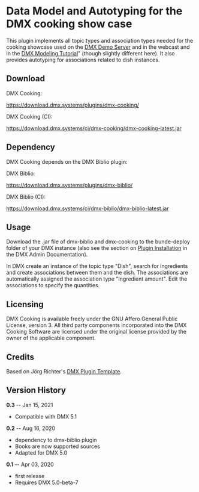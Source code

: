# Data Model and Autotyping for the DMX cooking show case

This plugin implements all topic types and association types needed for the cooking showcase used on the [DMX Demo Server](https://demo.dmx.systems) and in the webcast and in the [DMX Modeling Tutorial](https://vimeo.com/393512831)" (though slightly different here). It also provides autotyping for associations related to dish instances.

## Download

DMX Cooking:

https://download.dmx.systems/plugins/dmx-cooking/

DMX Cooking (CI):

https://download.dmx.systems/ci/dmx-cooking/dmx-cooking-latest.jar

## Dependency

DMX Cooking depends on the DMX Biblio plugin:

DMX Biblio:

https://download.dmx.systems/plugins/dmx-biblio/

DMX Biblio (CI):

https://download.dmx.systems/ci/dmx-biblio/dmx-biblio-latest.jar

## Usage

Download the .jar file of dmx-biblio and dmx-cooking to the bunde-deploy folder of your DMX instance (also see the section on [Plugin Installation](https://dmx.readthedocs.io/en/latest/admin.html#plugin-installation) in the DMX Admin Documentation).

In DMX create an instance of the topic type "Dish", search for ingredients and create associations between them and the dish. The associations are automatically assigned the association type "Ingredient amount". Edit the associations to specify the quantities.

## Licensing

DMX Cooking is available freely under the GNU Affero General Public License, version 3.
All third party components incorporated into the DMX Cooking Software are licensed under the original license provided by the owner of the applicable component.

## Credits

Based on Jörg Richter's [DMX Plugin Template](https://git.dmx.systems/dmx-plugins/dmx-plugin-template).

## Version History

**0.3** -- Jan 15, 2021

* Compatible with DMX 5.1

**0.2** -- Aug 16, 2020

* dependency to dmx-biblio plugin
* Books are now supported sources
* Adapted for DMX 5.0

**0.1** -- Apr 03, 2020

* first release
* Requires DMX 5.0-beta-7

